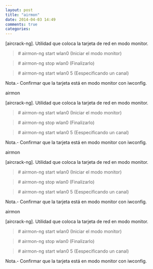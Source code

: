 ```yaml
---
layout: post
title: "airmon"
date: 2014-04-03 14:49
comments: true
categories: 
---
```

[aircrack-ng]. Utilidad que coloca la tarjeta de red en modo monitor.

>\# airmon-ng start wlan0 (Iniciar el modo monitor)

>\# airmon-ng stop wlan0 (Finalizarlo)

>\# airmon-ng start wlan0 5 (Eespecificando un canal)

Nota.- Confirmar que la tarjeta está en modo monitor con iwconfig. 

airmon

[aircrack-ng]. Utilidad que coloca la tarjeta de red en modo monitor.

>\# airmon-ng start wlan0 (Iniciar el modo monitor)

>\# airmon-ng stop wlan0 (Finalizarlo)

>\# airmon-ng start wlan0 5 (Eespecificando un canal)

Nota.- Confirmar que la tarjeta está en modo monitor con iwconfig. 

airmon

[aircrack-ng]. Utilidad que coloca la tarjeta de red en modo monitor.

>\# airmon-ng start wlan0 (Iniciar el modo monitor)

>\# airmon-ng stop wlan0 (Finalizarlo)

>\# airmon-ng start wlan0 5 (Eespecificando un canal)

Nota.- Confirmar que la tarjeta está en modo monitor con iwconfig. 

airmon

[aircrack-ng]. Utilidad que coloca la tarjeta de red en modo monitor.

>\# airmon-ng start wlan0 (Iniciar el modo monitor)

>\# airmon-ng stop wlan0 (Finalizarlo)

>\# airmon-ng start wlan0 5 (Eespecificando un canal)

Nota.- Confirmar que la tarjeta está en modo monitor con iwconfig. 

